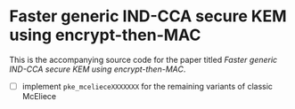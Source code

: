 # Faster generic IND-CCA secure KEM using encrypt-then-MAC
This is the accompanying source code for the paper titled _Faster generic IND-CCA secure KEM using encrypt-then-MAC_.

- [ ] implement `pke_mcelieceXXXXXXX` for the remaining variants of classic McEliece
